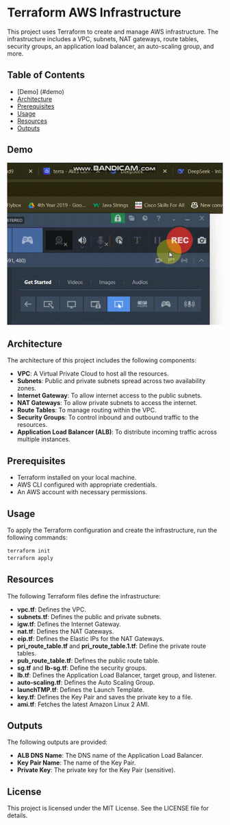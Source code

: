 # Terraform AWS Infrastructure

This project uses Terraform to create and manage AWS infrastructure. The infrastructure includes a VPC, subnets, NAT gateways, route tables, security groups, an application load balancer, an auto-scaling group, and more.


## Table of Contents

- [Demo] (#demo)
- [Architecture](#architecture)
- [Prerequisites](#prerequisites)
- [Usage](#usage)
- [Resources](#resources)
- [Outputs](#outputs)

## Demo

![Demo](/assetes/alb.gif)

## Architecture

The architecture of this project includes the following components:

- **VPC**: A Virtual Private Cloud to host all the resources.
- **Subnets**: Public and private subnets spread across two availability zones.
- **Internet Gateway**: To allow internet access to the public subnets.
- **NAT Gateways**: To allow private subnets to access the internet.
- **Route Tables**: To manage routing within the VPC.
- **Security Groups**: To control inbound and outbound traffic to the resources.
- **Application Load Balancer (ALB)**: To distribute incoming traffic across multiple instances.

## Prerequisites

- Terraform installed on your local machine.
- AWS CLI configured with appropriate credentials.
- An AWS account with necessary permissions.

## Usage

To apply the Terraform configuration and create the infrastructure, run the following commands:

```sh
terraform init
terraform apply
```

## Resources

The following Terraform files define the infrastructure:

- **vpc.tf**: Defines the VPC.
- **subnets.tf**: Defines the public and private subnets.
- **igw.tf**: Defines the Internet Gateway.
- **nat.tf**: Defines the NAT Gateways.
- **eip.tf**: Defines the Elastic IPs for the NAT Gateways.
- **pri_route_table.tf** and **pri_route_table.1.tf**: Define the private route tables.
- **pub_route_table.tf**: Defines the public route table.
- **sg.tf** and **lb-sg.tf**: Define the security groups.
- **lb.tf**: Defines the Application Load Balancer, target group, and listener.
- **auto-scaling.tf**: Defines the Auto Scaling Group.
- **launchTMP.tf**: Defines the Launch Template.
- **key.tf**: Defines the Key Pair and saves the private key to a file.
- **ami.tf**: Fetches the latest Amazon Linux 2 AMI.

## Outputs

The following outputs are provided:

- **ALB DNS Name**: The DNS name of the Application Load Balancer.
- **Key Pair Name**: The name of the Key Pair.
- **Private Key**: The private key for the Key Pair (sensitive).

## License

This project is licensed under the MIT License. See the LICENSE file for details.